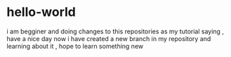 # hello-world
i am begginer and doing changes to this repositories as my tutorial saying , have a nice day
now i have created a new branch in my repository and learning about it , hope to learn something new 
